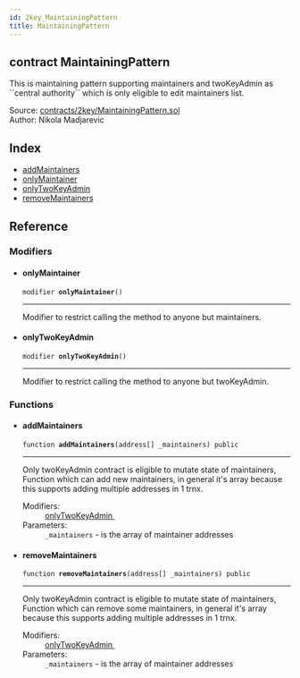```yaml
---
id: 2key_MaintainingPattern
title: MaintainingPattern
---
```


<div class="contract-doc"><div class="contract"><h2 class="contract-header"><span class="contract-kind">contract</span> MaintainingPattern</h2><p class="description">This is maintaining pattern supporting maintainers and twoKeyAdmin as ``central authority`` which is only eligible to edit maintainers list.</p><div class="source">Source: <a href="https://github.com/2keynet/web3-alpha/blob/v0.0.3/contracts/2key/MaintainingPattern.sol" target="_blank">contracts/2key/MaintainingPattern.sol</a></div><div class="author">Author: Nikola Madjarevic</div></div><div class="index"><h2>Index</h2><ul><li><a href="2key_MaintainingPattern.html#addMaintainers">addMaintainers</a></li><li><a href="2key_MaintainingPattern.html#onlyMaintainer">onlyMaintainer</a></li><li><a href="2key_MaintainingPattern.html#onlyTwoKeyAdmin">onlyTwoKeyAdmin</a></li><li><a href="2key_MaintainingPattern.html#removeMaintainers">removeMaintainers</a></li></ul></div><div class="reference"><h2>Reference</h2><div class="modifiers"><h3>Modifiers</h3><ul><li><div class="item modifier"><span id="onlyMaintainer" class="anchor-marker"></span><h4 class="name">onlyMaintainer</h4><div class="body"><code class="signature">modifier <strong>onlyMaintainer</strong><span>() </span></code><hr/><div class="description"><p>Modifier to restrict calling the method to anyone but maintainers.</p></div></div></div></li><li><div class="item modifier"><span id="onlyTwoKeyAdmin" class="anchor-marker"></span><h4 class="name">onlyTwoKeyAdmin</h4><div class="body"><code class="signature">modifier <strong>onlyTwoKeyAdmin</strong><span>() </span></code><hr/><div class="description"><p>Modifier to restrict calling the method to anyone but twoKeyAdmin.</p></div></div></div></li></ul></div><div class="functions"><h3>Functions</h3><ul><li><div class="item function"><span id="addMaintainers" class="anchor-marker"></span><h4 class="name">addMaintainers</h4><div class="body"><code class="signature">function <strong>addMaintainers</strong><span>(address[] _maintainers) </span><span>public </span></code><hr/><div class="description"><p>Only twoKeyAdmin contract is eligible to mutate state of maintainers, Function which can add new maintainers, in general it&#x27;s array because this supports adding multiple addresses in 1 trnx.</p></div><dl><dt><span class="label-modifiers">Modifiers:</span></dt><dd><a href="2key_MaintainingPattern.html#onlyTwoKeyAdmin">onlyTwoKeyAdmin </a></dd><dt><span class="label-parameters">Parameters:</span></dt><dd><div><code>_maintainers</code> - is the array of maintainer addresses</div></dd></dl></div></div></li><li><div class="item function"><span id="removeMaintainers" class="anchor-marker"></span><h4 class="name">removeMaintainers</h4><div class="body"><code class="signature">function <strong>removeMaintainers</strong><span>(address[] _maintainers) </span><span>public </span></code><hr/><div class="description"><p>Only twoKeyAdmin contract is eligible to mutate state of maintainers, Function which can remove some maintainers, in general it&#x27;s array because this supports adding multiple addresses in 1 trnx.</p></div><dl><dt><span class="label-modifiers">Modifiers:</span></dt><dd><a href="2key_MaintainingPattern.html#onlyTwoKeyAdmin">onlyTwoKeyAdmin </a></dd><dt><span class="label-parameters">Parameters:</span></dt><dd><div><code>_maintainers</code> - is the array of maintainer addresses</div></dd></dl></div></div></li></ul></div></div></div>
